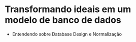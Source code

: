 # Transformando ideais em um modelo de banco de dados

- Entendendo sobre Database Design e Normalização